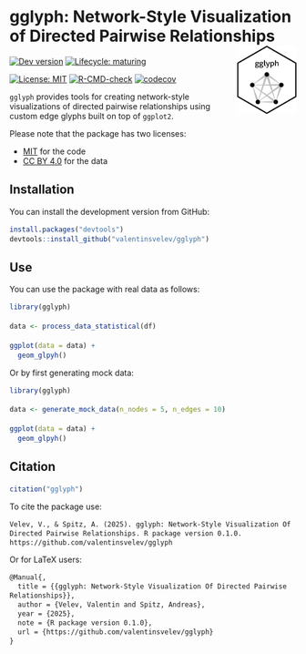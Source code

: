 
# gglyph: Network-Style Visualization of Directed Pairwise Relationships <img src="man/figures/logo.png" align="right" height="120"/>

<!-- badges: start -->

[![Dev
version](https://img.shields.io/badge/devel%20version-0.1.0-orange.svg)](https://github.com/valentinsvelev/gglyph)
[![Lifecycle:
maturing](https://img.shields.io/badge/lifecycle-maturing-blue.svg)](https://lifecycle.r-lib.org/articles/stages.html)
<!-- [![CRAN status](https://www.r-pkg.org/badges/version/gglyph)](https://CRAN.R-project.org/package=gglyph)
[![CRAN downloads](https://cranlogs.r-pkg.org/badges/gglyph)](https://CRAN.R-project.org/package=gglyph) -->
[![License:
MIT](https://img.shields.io/badge/License-MIT-yellow.svg)](https://opensource.org/licenses/MIT)
[![R-CMD-check](https://github.com/valentinsvelev/gglyph/actions/workflows/R-CMD-check.yaml/badge.svg)](https://github.com/valentinsvelev/gglyph/actions/workflows/R-CMD-check.yaml)
[![codecov](https://codecov.io/gh/valentinsvelev/gglyph/branch/main/graph/badge.svg)](https://app.codecov.io/gh/valentinsvelev/gglyph?branch=main)
<!-- badges: end -->

`gglyph` provides tools for creating network-style visualizations of
directed pairwise relationships using custom edge glyphs built on top of
`ggplot2`.

Please note that the package has two licenses:

- [MIT](https://opensource.org/license/mit) for the code
- [CC BY 4.0](https://creativecommons.org/licenses/by/4.0/) for the data

## Installation

You can install the development version from GitHub:

``` r
install.packages("devtools")
devtools::install_github("valentinsvelev/gglyph")
```

## Use

You can use the package with real data as follows:

``` r
library(gglyph)

data <- process_data_statistical(df)

ggplot(data = data) +
  geom_glpyh()
```

Or by first generating mock data:

``` r
library(gglyph)

data <- generate_mock_data(n_nodes = 5, n_edges = 10)

ggplot(data = data) +
  geom_glpyh()
```

## Citation

``` r
citation("gglyph")
```

To cite the package use:

    Velev, V., & Spitz, A. (2025). gglyph: Network-Style Visualization Of Directed Pairwise Relationships. R package version 0.1.0. https://github.com/valentinsvelev/gglyph

Or for LaTeX users:

    @Manual{,
      title = {{gglyph: Network-Style Visualization Of Directed Pairwise Relationships}},
      author = {Velev, Valentin and Spitz, Andreas},
      year = {2025},
      note = {R package version 0.1.0},
      url = {https://github.com/valentinsvelev/gglyph}
    }
